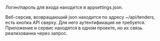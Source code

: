 Логин/пароль для входа находится в appsettings.json.

Веб-серсив, возвращаюший json находится по адресу ~/api/tenders, есть кнопка API сверху. Для него аутентификация не требуется.
Приложение и сервис находятся в одном проекте, но их связь реализованна через запрос.
